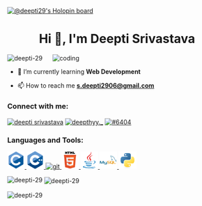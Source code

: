 [![@deepti29's Holopin board](https://holopin.me/deepti29)](https://holopin.io/@deepti29)
<h1 align="center">Hi 👋, I'm Deepti Srivastava</h1>
<img align="right" alt="coding" width="400" src="https://i.pinimg.com/originals/34/fb/b9/34fbb9aa7bfeb8df98412067d64c2029.gif"
<p align="left"> <img src="https://komarev.com/ghpvc/?username=deepti-29&label=Profile%20views&color=0e75b6&style=flat" alt="deepti-29" /> </p>

- 🌱 I’m currently learning **Web Development**

- 📫 How to reach me **s.deepti2906@gmail.com**

<h3 align="left">Connect with me:</h3>
<p align="left">
<a href="https://linkedin.com/in/deepti srivastava" target="blank"><img align="center" src="https://raw.githubusercontent.com/rahuldkjain/github-profile-readme-generator/master/src/images/icons/Social/linked-in-alt.svg" alt="deepti srivastava" height="30" width="40" /></a>
<a href="https://instagram.com/deepthyy._" target="blank"><img align="center" src="https://raw.githubusercontent.com/rahuldkjain/github-profile-readme-generator/master/src/images/icons/Social/instagram.svg" alt="deepthyy._" height="30" width="40" /></a>
<a href="https://discord.gg/#6404" target="blank"><img align="center" src="https://raw.githubusercontent.com/rahuldkjain/github-profile-readme-generator/master/src/images/icons/Social/discord.svg" alt="#6404" height="30" width="40" /></a>
</p>

<h3 align="left">Languages and Tools:</h3>
<p align="left"> <a href="https://www.cprogramming.com/" target="_blank" rel="noreferrer"> <img src="https://raw.githubusercontent.com/devicons/devicon/master/icons/c/c-original.svg" alt="c" width="40" height="40"/> </a> <a href="https://www.w3schools.com/cpp/" target="_blank" rel="noreferrer"> <img src="https://raw.githubusercontent.com/devicons/devicon/master/icons/cplusplus/cplusplus-original.svg" alt="cplusplus" width="40" height="40"/> </a> <a href="https://git-scm.com/" target="_blank" rel="noreferrer"> <img src="https://www.vectorlogo.zone/logos/git-scm/git-scm-icon.svg" alt="git" width="40" height="40"/> </a> <a href="https://www.w3.org/html/" target="_blank" rel="noreferrer"> <img src="https://raw.githubusercontent.com/devicons/devicon/master/icons/html5/html5-original-wordmark.svg" alt="html5" width="40" height="40"/> </a> <a href="https://www.java.com" target="_blank" rel="noreferrer"> <img src="https://raw.githubusercontent.com/devicons/devicon/master/icons/java/java-original.svg" alt="java" width="40" height="40"/> </a> <a href="https://www.mysql.com/" target="_blank" rel="noreferrer"> <img src="https://raw.githubusercontent.com/devicons/devicon/master/icons/mysql/mysql-original-wordmark.svg" alt="mysql" width="40" height="40"/> </a> <a href="https://www.python.org" target="_blank" rel="noreferrer"> <img src="https://raw.githubusercontent.com/devicons/devicon/master/icons/python/python-original.svg" alt="python" width="40" height="40"/> </a> </p>

<p style="background-colour:black;"><img align="left" src="https://github-readme-stats.vercel.app/api/top-langs?username=deepti-29&show_icons=true&locale=en&layout=compact" alt="deepti-29" /></p>

<p style="background-colour:black;">&nbsp;<img align="center" src="https://github-readme-stats.vercel.app/api?username=deepti-29&show_icons=true&locale=en" alt="deepti-29" /></p>

<p style="background-colour:black;"><img align="center" src="https://github-readme-streak-stats.herokuapp.com/?user=deepti-29&" alt="deepti-29" /></p>

